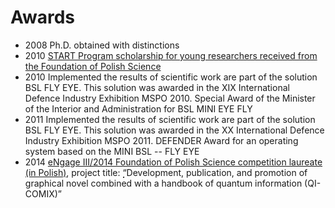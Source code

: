 # Awards

- 2008 Ph.D. obtained with distinctions
- 2010 [START Program scholarship for young researchers received from the Foundation of Polish Science](https://www.fnp.org.pl/en/start-beneficiaries-2010/)
- 2010 Implemented the results of scientific work are part of the
  solution BSL FLY EYE. This solution was awarded in the XIX
  International Defence Industry Exhibition MSPO 2010. Special Award of
  the Minister of the Interior and Administration for BSL MINI EYE FLY
- 2011 Implemented the results of scientific work are part of the
  solution BSL FLY EYE. This solution was awarded in the XX
  International Defence Industry Exhibition MSPO 2011. DEFENDER Award
  for an operating system based on the MINI BSL -- FLY EYE
- 2014 [eNgage III/2014 Foundation of Polish Science competition laureate (in Polish)](https://www.fnp.org.pl/laureaci-engage-iii-edycja/), project title: ̣̣̣̣“Development, publication, and promotion of graphical novel combined with a handbook of quantum information (QI-COMIX)”
